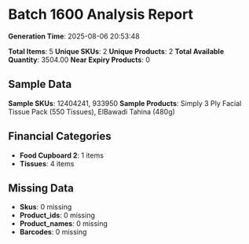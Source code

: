 # Batch 1600 Analysis Report

**Generation Time**: 2025-08-06 20:53:48

**Total Items**: 5
**Unique SKUs**: 2
**Unique Products**: 2
**Total Available Quantity**: 3504.00
**Near Expiry Products**: 0

## Sample Data
**Sample SKUs**: 12404241, 933950
**Sample Products**: Simply 3 Ply Facial Tissue Pack (550 Tissues), ElBawadi Tahina (480g)

## Financial Categories
- **Food Cupboard 2**: 1 items
- **Tissues**: 4 items

## Missing Data
- **Skus**: 0 missing
- **Product_ids**: 0 missing
- **Product_names**: 0 missing
- **Barcodes**: 0 missing
